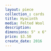 ```yaml
---
layout: piece
collection_: cards
title: Hyacinth
media: Felted Wool
description:
dimensions: 5" x 6"
price: $3.50
create_date: 2016
---
```

